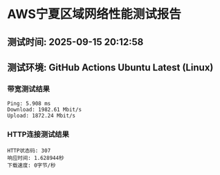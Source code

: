 # AWS宁夏区域网络性能测试报告
## 测试时间: 2025-09-15 20:12:58
## 测试环境: GitHub Actions Ubuntu Latest (Linux)

### 带宽测试结果
```
Ping: 5.908 ms
Download: 1982.61 Mbit/s
Upload: 1872.24 Mbit/s
```

### HTTP连接测试结果
```
HTTP状态码: 307
响应时间: 1.628944秒
下载速度: 0字节/秒
```

